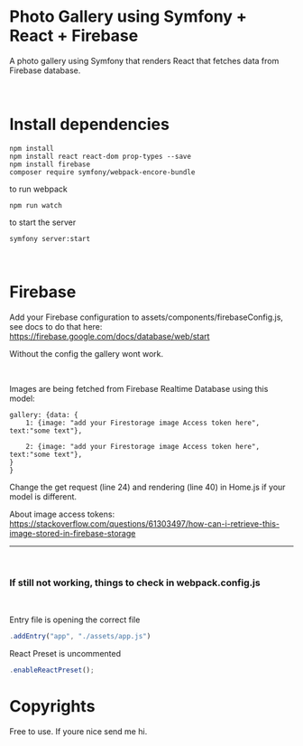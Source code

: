 # Photo Gallery using Symfony + React + Firebase

A photo gallery using Symfony that renders React that fetches data from Firebase database.

<br>

# Install dependencies

```cli
npm install
npm install react react-dom prop-types --save
npm install firebase
composer require symfony/webpack-encore-bundle
```

to run webpack

```cli
npm run watch
```

to start the server

```cli
symfony server:start
```

<br>

# Firebase

Add your Firebase configuration to assets/components/firebaseConfig.js, see docs to do that here:
https://firebase.google.com/docs/database/web/start

Without the config the gallery wont work.

<br>

Images are being fetched from Firebase Realtime Database using this model:

```cli
gallery: {data: {
    1: {image: "add your Firestorage image Access token here", text:"some text"},

    2: {image: "add your Firestorage image Access token here", text:"some text"},
}
}
```

Change the get request (line 24) and rendering (line 40) in Home.js if your model is different.

About image access tokens:
https://stackoverflow.com/questions/61303497/how-can-i-retrieve-this-image-stored-in-firebase-storage

---

<br>

### If still not working, things to check in webpack.config.js

<br>

Entry file is opening the correct file

```js
.addEntry("app", "./assets/app.js")
```

React Preset is uncommented

```js
.enableReactPreset();
```

# Copyrights

Free to use. If youre nice send me hi.
